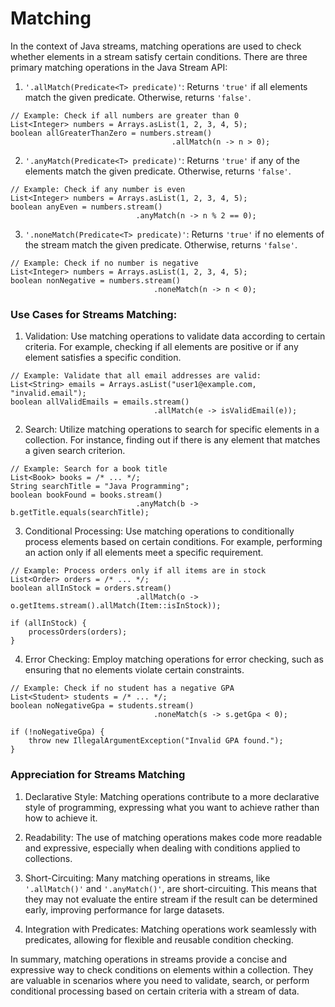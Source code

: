 # Matching

In the context of Java streams, matching operations are used to check
whether elements in a stream satisfy certain conditions. There are three
primary matching operations in the Java Stream API:

1. `'.allMatch(Predicate<T> predicate)'`:
Returns `'true'` if all elements match the given predicate. Otherwise,
returns `'false'`.
```
// Example: Check if all numbers are greater than 0
List<Integer> numbers = Arrays.asList(1, 2, 3, 4, 5);
boolean allGreaterThanZero = numbers.stream()
                                    .allMatch(n -> n > 0);
```

2. `'.anyMatch(Predicate<T> predicate)'`:
Returns `'true'` if any of the elements match the given predicate. Otherwise,
returns `'false'`.
```
// Example: Check if any number is even
List<Integer> numbers = Arrays.asList(1, 2, 3, 4, 5);
boolean anyEven = numbers.stream()
                            .anyMatch(n -> n % 2 == 0);
```

3. `'.noneMatch(Predicate<T> predicate)'`:
Returns `'true'` if no elements of the stream match the given predicate.
Otherwise, returns `'false'`.
```
// Example: Check if no number is negative
List<Integer> numbers = Arrays.asList(1, 2, 3, 4, 5);
boolean nonNegative = numbers.stream()
                                .noneMatch(n -> n < 0);
```

### Use Cases for Streams Matching:

1. Validation:
Use matching operations to validate data according to certain criteria. For
example, checking if all elements are positive or if any element satisfies
a specific condition.
```
// Example: Validate that all email addresses are valid:
List<String> emails = Arrays.asList("user1@example.com, "invalid.email");
boolean allValidEmails = emails.stream()
                                .allMatch(e -> isValidEmail(e));
```

2. Search:
Utilize matching operations to search for specific elements in a collection.
For instance, finding out if there is any element that matches a given
search criterion.
```
// Example: Search for a book title
List<Book> books = /* ... */;
String searchTitle = "Java Programming";
boolean bookFound = books.stream()
                            .anyMatch(b -> b.getTitle.equals(searchTitle);
```

3. Conditional Processing:
Use matching operations to conditionally process elements based on certain
conditions. For example, performing an action only if all elements meet a
specific requirement.
```
// Example: Process orders only if all items are in stock
List<Order> orders = /* ... */;
boolean allInStock = orders.stream()
                            .allMatch(o -> o.getItems.stream().allMatch(Item::isInStock));

if (allInStock) {
    processOrders(orders);
}
```

4. Error Checking:
Employ matching operations for error checking, such as ensuring that no
elements violate certain constraints.
```
// Example: Check if no student has a negative GPA
List<Student> students = /* ... */;
boolean noNegativeGpa = students.stream()
                                .noneMatch(s -> s.getGpa < 0);

if (!noNegativeGpa) {
    throw new IllegalArgumentException("Invalid GPA found.");
}
```

### Appreciation for Streams Matching

1. Declarative Style:
Matching operations contribute to a more declarative style of programming,
expressing what you want to achieve rather than how to achieve it.

2. Readability:
The use of matching operations makes code more readable and expressive,
especially when dealing with conditions applied to collections.

3. Short-Circuiting:
Many matching operations in streams, like `'.allMatch()'` and `'.anyMatch()'`,
are short-circuiting. This means that they may not evaluate the entire
stream if the result can be determined early, improving performance for
large datasets.

4. Integration with Predicates:
Matching operations work seamlessly with predicates, allowing for flexible
and reusable condition checking.

In summary, matching operations in streams provide a concise and expressive
way to check conditions on elements within a collection. They are valuable
in scenarios where you need to validate, search, or perform conditional
processing based on certain criteria with a stream of data.
